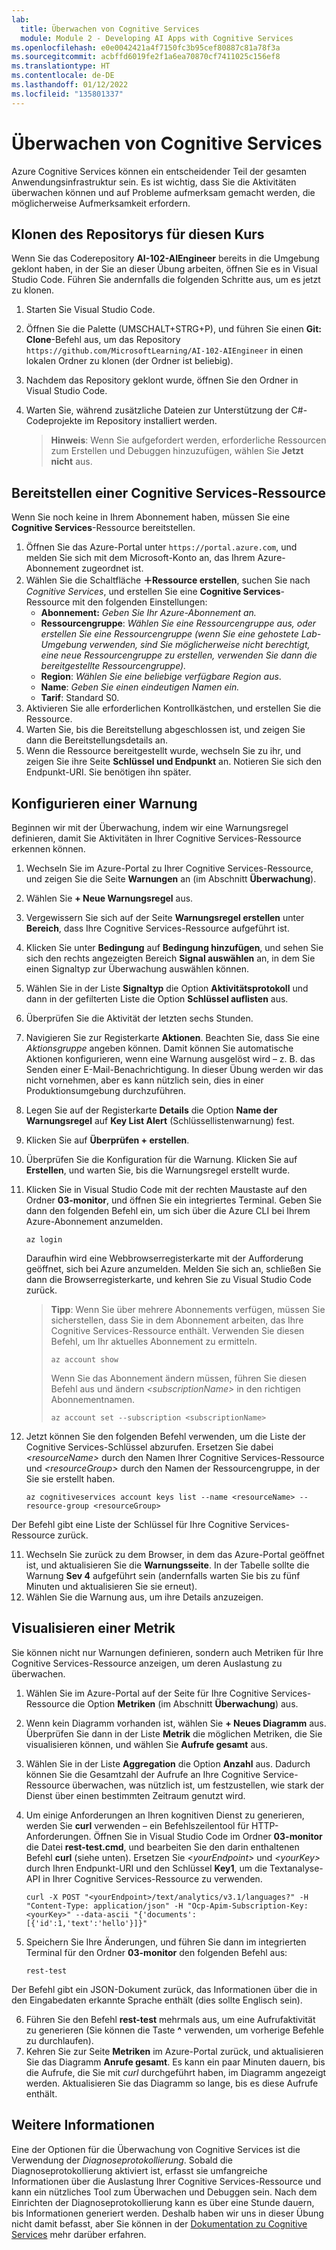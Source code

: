 ```yaml
---
lab:
  title: Überwachen von Cognitive Services
  module: Module 2 - Developing AI Apps with Cognitive Services
ms.openlocfilehash: e0e0042421a4f7150fc3b95cef80887c81a78f3a
ms.sourcegitcommit: acbffd6019fe2f1a6ea70870cf7411025c156ef8
ms.translationtype: HT
ms.contentlocale: de-DE
ms.lasthandoff: 01/12/2022
ms.locfileid: "135801337"
---
```

# <a name="monitor-cognitive-services"></a>Überwachen von Cognitive Services

Azure Cognitive Services können ein entscheidender Teil der gesamten Anwendungsinfrastruktur sein. Es ist wichtig, dass Sie die Aktivitäten überwachen können und auf Probleme aufmerksam gemacht werden, die möglicherweise Aufmerksamkeit erfordern.

## <a name="clone-the-repository-for-this-course"></a>Klonen des Repositorys für diesen Kurs

Wenn Sie das Coderepository **AI-102-AIEngineer** bereits in die Umgebung geklont haben, in der Sie an dieser Übung arbeiten, öffnen Sie es in Visual Studio Code. Führen Sie andernfalls die folgenden Schritte aus, um es jetzt zu klonen.

1. Starten Sie Visual Studio Code.
2. Öffnen Sie die Palette (UMSCHALT+STRG+P), und führen Sie einen **Git: Clone**-Befehl aus, um das Repository `https://github.com/MicrosoftLearning/AI-102-AIEngineer` in einen lokalen Ordner zu klonen (der Ordner ist beliebig).
3. Nachdem das Repository geklont wurde, öffnen Sie den Ordner in Visual Studio Code.
4. Warten Sie, während zusätzliche Dateien zur Unterstützung der C#-Codeprojekte im Repository installiert werden.

    > **Hinweis**: Wenn Sie aufgefordert werden, erforderliche Ressourcen zum Erstellen und Debuggen hinzuzufügen, wählen Sie **Jetzt nicht** aus.

## <a name="provision-a-cognitive-services-resource"></a>Bereitstellen einer Cognitive Services-Ressource

Wenn Sie noch keine in Ihrem Abonnement haben, müssen Sie eine **Cognitive Services**-Ressource bereitstellen.

1. Öffnen Sie das Azure-Portal unter `https://portal.azure.com`, und melden Sie sich mit dem Microsoft-Konto an, das Ihrem Azure-Abonnement zugeordnet ist.
2. Wählen Sie die Schaltfläche **&#65291;Ressource erstellen**, suchen Sie nach *Cognitive Services*, und erstellen Sie eine **Cognitive Services**-Ressource mit den folgenden Einstellungen:
    - **Abonnement:** *Geben Sie Ihr Azure-Abonnement an.*
    - **Ressourcengruppe**: *Wählen Sie eine Ressourcengruppe aus, oder erstellen Sie eine Ressourcengruppe (wenn Sie eine gehostete Lab-Umgebung verwenden, sind Sie möglicherweise nicht berechtigt, eine neue Ressourcengruppe zu erstellen, verwenden Sie dann die bereitgestellte Ressourcengruppe).*
    - **Region**: *Wählen Sie eine beliebige verfügbare Region aus*.
    - **Name**: *Geben Sie einen eindeutigen Namen ein.*
    - **Tarif**: Standard S0.
3. Aktivieren Sie alle erforderlichen Kontrollkästchen, und erstellen Sie die Ressource.
4. Warten Sie, bis die Bereitstellung abgeschlossen ist, und zeigen Sie dann die Bereitstellungsdetails an.
5. Wenn die Ressource bereitgestellt wurde, wechseln Sie zu ihr, und zeigen Sie ihre Seite **Schlüssel und Endpunkt** an. Notieren Sie sich den Endpunkt-URI. Sie benötigen ihn später.

## <a name="configure-an-alert"></a>Konfigurieren einer Warnung

Beginnen wir mit der Überwachung, indem wir eine Warnungsregel definieren, damit Sie Aktivitäten in Ihrer Cognitive Services-Ressource erkennen können.

1. Wechseln Sie im Azure-Portal zu Ihrer Cognitive Services-Ressource, und zeigen Sie die Seite **Warnungen** an (im Abschnitt **Überwachung**).
2. Wählen Sie **+ Neue Warnungsregel** aus.
3. Vergewissern Sie sich auf der Seite **Warnungsregel erstellen** unter **Bereich**, dass Ihre Cognitive Services-Ressource aufgeführt ist.
4. Klicken Sie unter **Bedingung** auf **Bedingung hinzufügen**, und sehen Sie sich den rechts angezeigten Bereich **Signal auswählen** an, in dem Sie einen Signaltyp zur Überwachung auswählen können.
5. Wählen Sie in der Liste **Signaltyp** die Option **Aktivitätsprotokoll** und dann in der gefilterten Liste die Option **Schlüssel auflisten** aus.
6. Überprüfen Sie die Aktivität der letzten sechs Stunden.
7. Navigieren Sie zur Registerkarte **Aktionen**. Beachten Sie, dass Sie eine *Aktionsgruppe* angeben können. Damit können Sie automatische Aktionen konfigurieren, wenn eine Warnung ausgelöst wird – z. B. das Senden einer E-Mail-Benachrichtigung. In dieser Übung werden wir das nicht vornehmen, aber es kann nützlich sein, dies in einer Produktionsumgebung durchzuführen.
8. Legen Sie auf der Registerkarte **Details** die Option **Name der Warnungsregel** auf **Key List Alert** (Schlüssellistenwarnung) fest.
9. Klicken Sie auf **Überprüfen + erstellen**. 
10. Überprüfen Sie die Konfiguration für die Warnung. Klicken Sie auf **Erstellen**, und warten Sie, bis die Warnungsregel erstellt wurde.
11. Klicken Sie in Visual Studio Code mit der rechten Maustaste auf den Ordner **03-monitor**, und öffnen Sie ein integriertes Terminal. Geben Sie dann den folgenden Befehl ein, um sich über die Azure CLI bei Ihrem Azure-Abonnement anzumelden.

    ```
    az login
    ```

    Daraufhin wird eine Webbrowserregisterkarte mit der Aufforderung geöffnet, sich bei Azure anzumelden. Melden Sie sich an, schließen Sie dann die Browserregisterkarte, und kehren Sie zu Visual Studio Code zurück.

    > **Tipp**: Wenn Sie über mehrere Abonnements verfügen, müssen Sie sicherstellen, dass Sie in dem Abonnement arbeiten, das Ihre Cognitive Services-Ressource enthält.  Verwenden Sie diesen Befehl, um Ihr aktuelles Abonnement zu ermitteln.
    >
    > ```
    > az account show
    > ```
    >
    > Wenn Sie das Abonnement ändern müssen, führen Sie diesen Befehl aus und ändern *&lt;subscriptionName&gt;* in den richtigen Abonnementnamen.
    >
    > ```
    > az account set --subscription <subscriptionName>
    > ```

10. Jetzt können Sie den folgenden Befehl verwenden, um die Liste der Cognitive Services-Schlüssel abzurufen. Ersetzen Sie dabei *&lt;resourceName&gt;* durch den Namen Ihrer Cognitive Services-Ressource und *&lt;resourceGroup&gt;* durch den Namen der Ressourcengruppe, in der Sie sie erstellt haben.

    ```
    az cognitiveservices account keys list --name <resourceName> --resource-group <resourceGroup>
    ```

Der Befehl gibt eine Liste der Schlüssel für Ihre Cognitive Services-Ressource zurück.

11. Wechseln Sie zurück zu dem Browser, in dem das Azure-Portal geöffnet ist, und aktualisieren Sie die **Warnungsseite**. In der Tabelle sollte die Warnung **Sev 4** aufgeführt sein (andernfalls warten Sie bis zu fünf Minuten und aktualisieren Sie sie erneut).
12. Wählen Sie die Warnung aus, um ihre Details anzuzeigen.

## <a name="visualize-a-metric"></a>Visualisieren einer Metrik

Sie können nicht nur Warnungen definieren, sondern auch Metriken für Ihre Cognitive Services-Ressource anzeigen, um deren Auslastung zu überwachen.

1. Wählen Sie im Azure-Portal auf der Seite für Ihre Cognitive Services-Ressource die Option **Metriken** (im Abschnitt **Überwachung**) aus.
2. Wenn kein Diagramm vorhanden ist, wählen Sie **+ Neues Diagramm** aus. Überprüfen Sie dann in der Liste **Metrik** die möglichen Metriken, die Sie visualisieren können, und wählen Sie **Aufrufe gesamt** aus.
3. Wählen Sie in der Liste **Aggregation** die Option **Anzahl** aus.  Dadurch können Sie die Gesamtzahl der Aufrufe an Ihre Cognitive Service-Ressource überwachen, was nützlich ist, um festzustellen, wie stark der Dienst über einen bestimmten Zeitraum genutzt wird.
4. Um einige Anforderungen an Ihren kognitiven Dienst zu generieren, werden Sie **curl** verwenden – ein Befehlszeilentool für HTTP-Anforderungen. Öffnen Sie in Visual Studio Code im Ordner **03-monitor** die Datei **rest-test.cmd**, und bearbeiten Sie den darin enthaltenen Befehl **curl** (siehe unten). Ersetzen Sie *&lt;yourEndpoint&gt;* und *&lt;yourKey&gt;* durch Ihren Endpunkt-URI und den Schlüssel **Key1**, um die Textanalyse-API in Ihrer Cognitive Services-Ressource zu verwenden.

    ```
    curl -X POST "<yourEndpoint>/text/analytics/v3.1/languages?" -H "Content-Type: application/json" -H "Ocp-Apim-Subscription-Key: <yourKey>" --data-ascii "{'documents':           [{'id':1,'text':'hello'}]}"
    ```

5. Speichern Sie Ihre Änderungen, und führen Sie dann im integrierten Terminal für den Ordner **03-monitor** den folgenden Befehl aus:

    ```
    rest-test
    ```

Der Befehl gibt ein JSON-Dokument zurück, das Informationen über die in den Eingabedaten erkannte Sprache enthält (dies sollte Englisch sein).

6. Führen Sie den Befehl **rest-test** mehrmals aus, um eine Aufrufaktivität zu generieren (Sie können die Taste **^** verwenden, um vorherige Befehle zu durchlaufen).
7. Kehren Sie zur Seite **Metriken** im Azure-Portal zurück, und aktualisieren Sie das Diagramm **Anrufe gesamt**. Es kann ein paar Minuten dauern, bis die Aufrufe, die Sie mit *curl* durchgeführt haben, im Diagramm angezeigt werden. Aktualisieren Sie das Diagramm so lange, bis es diese Aufrufe enthält.

## <a name="more-information"></a>Weitere Informationen

Eine der Optionen für die Überwachung von Cognitive Services ist die Verwendung der *Diagnoseprotokollierung*. Sobald die Diagnoseprotokollierung aktiviert ist, erfasst sie umfangreiche Informationen über die Auslastung Ihrer Cognitive Services-Ressource und kann ein nützliches Tool zum Überwachen und Debuggen sein. Nach dem Einrichten der Diagnoseprotokollierung kann es über eine Stunde dauern, bis Informationen generiert werden. Deshalb haben wir uns in dieser Übung nicht damit befasst, aber Sie können in der [Dokumentation zu Cognitive Services](https://docs.microsoft.com/azure/cognitive-services/diagnostic-logging) mehr darüber erfahren.
